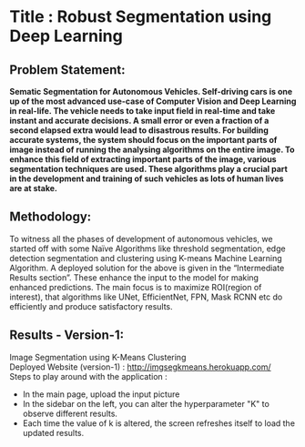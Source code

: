 # Title : Robust Segmentation using Deep Learning

## Problem Statement: 
<b>Sematic Segmentation for Autonomous Vehicles. Self-driving cars is one up of the most advanced use-case of Computer Vision and Deep Learning in real-life. The vehicle needs to take input field in real-time and take instant and accurate decisions.
A small error or even a fraction of a second elapsed extra would lead to disastrous results. For building accurate systems, the system should focus on the important parts of image instead of running the analysing algorithms on the entire image.
To enhance this field of extracting important parts of the image, various segmentation techniques are used. These algorithms play a crucial part in the development and training of such vehicles as lots of human lives are at stake.
</b>

## Methodology:
To witness all the phases of development of autonomous vehicles, we started off with some Naïve Algorithms like threshold segmentation, edge detection segmentation and clustering using K-means Machine Learning Algorithm.
A deployed solution for the above is given in the “Intermediate Results section”.
These enhance the input to the model for making enhanced predictions. The main focus is to maximize ROI(region of interest), that algorithms like UNet, EfficientNet, FPN, Mask RCNN etc do efficiently and produce satisfactory results.

## Results - Version-1:
Image Segmentation using K-Means Clustering <br>
  Deployed Website (version-1) : http://imgsegkmeans.herokuapp.com/ <br>
    Steps to play around with the application : <br>
  - In the main page, upload the input picture
  - In the sidebar on the left, you can alter the hyperparameter "K" to observe different results.
  - Each time the value of k is altered, the screen refreshes itself to load the updated results.
